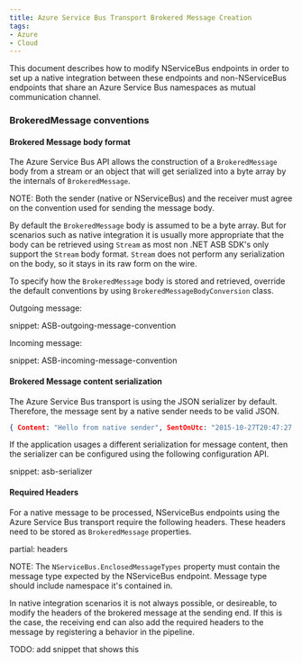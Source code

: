 ```yaml
---
title: Azure Service Bus Transport Brokered Message Creation
tags:
- Azure
- Cloud
---
```


This document describes how to modify NServiceBus endpoints in order to set up a native integration between these endpoints and non-NServiceBus endpoints that share an Azure Service Bus namespaces as mutual communication channel.

### BrokeredMessage conventions

#### Brokered Message body format

The Azure Service Bus API allows the construction of a `BrokeredMessage` body from a stream or an object that will get serialized into a byte array by the internals of `BrokeredMessage`.

NOTE: Both the sender (native or NServiceBus) and the receiver must agree on the convention used for sending the message body.

By default the `BrokeredMessage` body is assumed to be a byte array. But for scenarios such as native integration it is usually more appropriate that the body can be retrieved using `Stream` as most non .NET ASB SDK's only support the `Stream` body format. `Stream` does not perform any serialization on the body, so it stays in its raw form on the wire.

To specify how the `BrokeredMessage` body is stored and retrieved, override the default conventions by using `BrokeredMessageBodyConversion` class.

Outgoing message:

snippet: ASB-outgoing-message-convention

Incoming message:

snippet: ASB-incoming-message-convention

#### Brokered Message content serialization

The Azure Service Bus transport is using the JSON serializer by default. Therefore, the message sent by a native sender needs to be valid JSON.

``` json
{ Content: "Hello from native sender", SentOnUtc: "2015-10-27T20:47:27.4682716Z" }
```

If the application usages a different serialization for message content, then the serializer can be configured using the following configuration API.

snippet: asb-serializer

#### Required Headers

For a native message to be processed, NServiceBus endpoints using the Azure Service Bus transport require the following headers. These headers need to be stored as `BrokeredMessage` properties.

partial: headers

NOTE: The `NServiceBus.EnclosedMessageTypes` property must contain the message type expected by the NServiceBus endpoint. Message type should include namespace it's contained in.

In native integration scenarios it is not always possible, or desireable, to modify the headers of the brokered message at the sending end. If this is the case, the receiving end can also add the required headers to the message by registering a behavior in the pipeline.

TODO: add snippet that shows this
